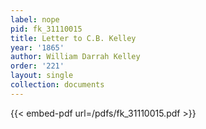```yaml
---
label: nope
pid: fk_31110015
title: Letter to C.B. Kelley
year: '1865'
author: William Darrah Kelley
order: '221'
layout: single
collection: documents
---
```



{{< embed-pdf url=/pdfs/fk_31110015.pdf >}}